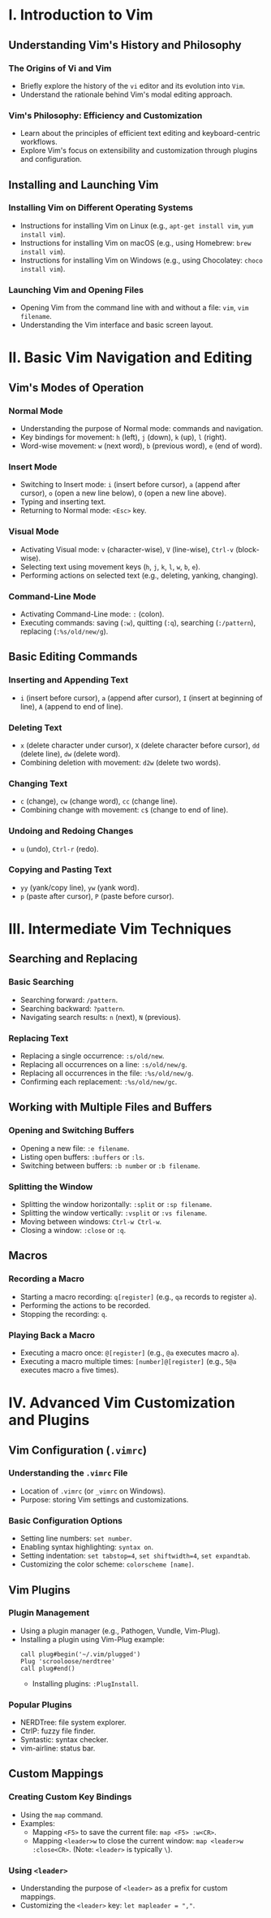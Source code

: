 # I. Introduction to Vim

## Understanding Vim's History and Philosophy

### The Origins of Vi and Vim
*   Briefly explore the history of the `vi` editor and its evolution into `Vim`.
*   Understand the rationale behind Vim's modal editing approach.

### Vim's Philosophy: Efficiency and Customization
*   Learn about the principles of efficient text editing and keyboard-centric workflows.
*   Explore Vim's focus on extensibility and customization through plugins and configuration.

## Installing and Launching Vim

### Installing Vim on Different Operating Systems
*   Instructions for installing Vim on Linux (e.g., `apt-get install vim`, `yum install vim`).
*   Instructions for installing Vim on macOS (e.g., using Homebrew: `brew install vim`).
*   Instructions for installing Vim on Windows (e.g., using Chocolatey: `choco install vim`).

### Launching Vim and Opening Files
*   Opening Vim from the command line with and without a file: `vim`, `vim filename`.
*   Understanding the Vim interface and basic screen layout.

# II. Basic Vim Navigation and Editing

## Vim's Modes of Operation

### Normal Mode
*   Understanding the purpose of Normal mode: commands and navigation.
*   Key bindings for movement: `h` (left), `j` (down), `k` (up), `l` (right).
*   Word-wise movement: `w` (next word), `b` (previous word), `e` (end of word).

### Insert Mode
*   Switching to Insert mode: `i` (insert before cursor), `a` (append after cursor), `o` (open a new line below), `O` (open a new line above).
*   Typing and inserting text.
*   Returning to Normal mode: `<Esc>` key.

### Visual Mode
*   Activating Visual mode: `v` (character-wise), `V` (line-wise), `Ctrl-v` (block-wise).
*   Selecting text using movement keys (`h`, `j`, `k`, `l`, `w`, `b`, `e`).
*   Performing actions on selected text (e.g., deleting, yanking, changing).

### Command-Line Mode
*   Activating Command-Line mode: `:` (colon).
*   Executing commands: saving (`:w`), quitting (`:q`), searching (`:/pattern`), replacing (`:%s/old/new/g`).

## Basic Editing Commands

### Inserting and Appending Text
*   `i` (insert before cursor), `a` (append after cursor), `I` (insert at beginning of line), `A` (append to end of line).

### Deleting Text
*   `x` (delete character under cursor), `X` (delete character before cursor), `dd` (delete line), `dw` (delete word).
*   Combining deletion with movement: `d2w` (delete two words).

### Changing Text
*   `c` (change), `cw` (change word), `cc` (change line).
*   Combining change with movement: `c$` (change to end of line).

### Undoing and Redoing Changes
*   `u` (undo), `Ctrl-r` (redo).

### Copying and Pasting Text
*   `yy` (yank/copy line), `yw` (yank word).
*   `p` (paste after cursor), `P` (paste before cursor).

# III. Intermediate Vim Techniques

## Searching and Replacing

### Basic Searching
*   Searching forward: `/pattern`.
*   Searching backward: `?pattern`.
*   Navigating search results: `n` (next), `N` (previous).

### Replacing Text
*   Replacing a single occurrence: `:s/old/new`.
*   Replacing all occurrences on a line: `:s/old/new/g`.
*   Replacing all occurrences in the file: `:%s/old/new/g`.
*   Confirming each replacement: `:%s/old/new/gc`.

## Working with Multiple Files and Buffers

### Opening and Switching Buffers
*   Opening a new file: `:e filename`.
*   Listing open buffers: `:buffers` or `:ls`.
*   Switching between buffers: `:b number` or `:b filename`.

### Splitting the Window

*   Splitting the window horizontally: `:split` or `:sp filename`.
*   Splitting the window vertically: `:vsplit` or `:vs filename`.
*   Moving between windows: `Ctrl-w Ctrl-w`.
*   Closing a window: `:close` or `:q`.

## Macros

### Recording a Macro
*   Starting a macro recording: `q[register]` (e.g., `qa` records to register `a`).
*   Performing the actions to be recorded.
*   Stopping the recording: `q`.

### Playing Back a Macro
*   Executing a macro once: `@[register]` (e.g., `@a` executes macro `a`).
*   Executing a macro multiple times: `[number]@[register]` (e.g., `5@a` executes macro `a` five times).

# IV. Advanced Vim Customization and Plugins

## Vim Configuration (`.vimrc`)

### Understanding the `.vimrc` File
*   Location of `.vimrc` (or `_vimrc` on Windows).
*   Purpose: storing Vim settings and customizations.

### Basic Configuration Options
*   Setting line numbers: `set number`.
*   Enabling syntax highlighting: `syntax on`.
*   Setting indentation: `set tabstop=4`, `set shiftwidth=4`, `set expandtab`.
*   Customizing the color scheme: `colorscheme [name]`.

## Vim Plugins

### Plugin Management
*   Using a plugin manager (e.g., Pathogen, Vundle, Vim-Plug).
*   Installing a plugin using Vim-Plug example:
    ```vim
    call plug#begin('~/.vim/plugged')
    Plug 'scrooloose/nerdtree'
    call plug#end()
    ```
    *   Installing plugins: `:PlugInstall`.

### Popular Plugins

*   NERDTree: file system explorer.
*   CtrlP: fuzzy file finder.
*   Syntastic: syntax checker.
*   vim-airline: status bar.

## Custom Mappings

### Creating Custom Key Bindings
*   Using the `map` command.
*   Examples:
    *   Mapping `<F5>` to save the current file: `map <F5> :w<CR>`.
    *   Mapping `<leader>w` to close the current window: `map <leader>w :close<CR>`.  (Note: `<leader>` is typically `\`).

###  Using `<leader>`

* Understanding the purpose of `<leader>` as a prefix for custom mappings.
* Customizing the `<leader>` key: `let mapleader = ","`.
